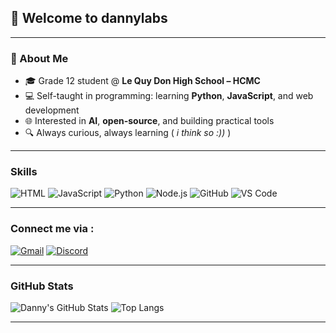 ## 👋 Welcome to dannylabs

<!--
I'm currently a student at Le Quy Don High School in Ho Chi Minh City, Vietnam 🇻🇳. I'm just sharing some lame project that i've done by myself =) 

+ About Me
- Grade 12 student @ Le Quy Don High School
- Self-taught in programming: currently learning Python, JavaScript, and building small projects
- Interested in web development, AI, and open-source projects
- Always curious, always learning ( i think so :)) ) 

+ Connect with me via : 
Email: dannyhong2310@gmail.com
Discord: danndann_
-->


---

### 📌 About Me

- 🎓 Grade 12 student @ **Le Quy Don High School – HCMC**
- 💻 Self-taught in programming: learning **Python**, **JavaScript**, and web development
- 🌐 Interested in **AI**, **open-source**, and building practical tools
- 🔍 Always curious, always learning ( _i think so :))_ )

---

### Skills

![HTML](https://img.shields.io/badge/HTML-E34F26?style=flat&logo=html5&logoColor=white)
![JavaScript](https://img.shields.io/badge/JavaScript-F7DF1E?style=flat&logo=javascript&logoColor=black)
![Python](https://img.shields.io/badge/Python-3776AB?style=flat&logo=python&logoColor=white)
![Node.js](https://img.shields.io/badge/Node.js-339933?style=flat&logo=node.js&logoColor=white)
![GitHub](https://img.shields.io/badge/GitHub-100000?style=flat&logo=github&logoColor=white)
![VS Code](https://img.shields.io/badge/VS%20Code-007ACC?style=flat&logo=visual-studio-code&logoColor=white)

---

### Connect me via : 

[![Gmail](https://img.shields.io/badge/Gmail-dannyhong2310@gmail.com-red?style=flat&logo=gmail)](mailto:dannyhong2310@gmail.com)
[![Discord](https://img.shields.io/badge/Discord-danndann_-5865F2?style=flat&logo=discord)](https://discord.com)

---

### GitHub Stats

![Danny's GitHub Stats](https://github-readme-stats.vercel.app/api?username=dannylabs-vn&show_icons=true&theme=radical)
![Top Langs](https://github-readme-stats.vercel.app/api/top-langs/?username=dannylabs-vn&layout=compact&theme=radical)

---
